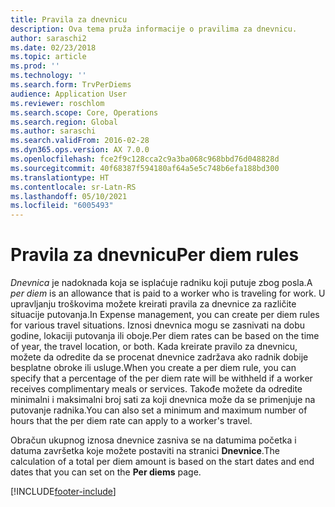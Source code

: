 ```yaml
---
title: Pravila za dnevnicu
description: Ova tema pruža informacije o pravilima za dnevnicu.
author: saraschi2
ms.date: 02/23/2018
ms.topic: article
ms.prod: ''
ms.technology: ''
ms.search.form: TrvPerDiems
audience: Application User
ms.reviewer: roschlom
ms.search.scope: Core, Operations
ms.search.region: Global
ms.author: saraschi
ms.search.validFrom: 2016-02-28
ms.dyn365.ops.version: AX 7.0.0
ms.openlocfilehash: fce2f9c128cca2c9a3ba068c968bbd76d048828d
ms.sourcegitcommit: 40f68387f594180af64a5e5c748b6efa188bd300
ms.translationtype: HT
ms.contentlocale: sr-Latn-RS
ms.lasthandoff: 05/10/2021
ms.locfileid: "6005493"
---
```

# <a name="per-diem-rules"></a><span data-ttu-id="329c1-103">Pravila za dnevnicu</span><span class="sxs-lookup"><span data-stu-id="329c1-103">Per diem rules</span></span>

<span data-ttu-id="329c1-104">*Dnevnica* je nadoknada koja se isplaćuje radniku koji putuje zbog posla.</span><span class="sxs-lookup"><span data-stu-id="329c1-104">A *per diem* is an allowance that is paid to a worker who is traveling for work.</span></span> <span data-ttu-id="329c1-105">U upravljanju troškovima možete kreirati pravila za dnevnice za različite situacije putovanja.</span><span class="sxs-lookup"><span data-stu-id="329c1-105">In Expense management, you can create per diem rules for various travel situations.</span></span> <span data-ttu-id="329c1-106">Iznosi dnevnica mogu se zasnivati na dobu godine, lokaciji putovanja ili oboje.</span><span class="sxs-lookup"><span data-stu-id="329c1-106">Per diem rates can be based on the time of year, the travel location, or both.</span></span> <span data-ttu-id="329c1-107">Kada kreirate pravilo za dnevnicu, možete da odredite da se procenat dnevnice zadržava ako radnik dobije besplatne obroke ili usluge.</span><span class="sxs-lookup"><span data-stu-id="329c1-107">When you create a per diem rule, you can specify that a percentage of the per diem rate will be withheld if a worker receives complimentary meals or services.</span></span> <span data-ttu-id="329c1-108">Takođe možete da odredite minimalni i maksimalni broj sati za koji dnevnica može da se primenjuje na putovanje radnika.</span><span class="sxs-lookup"><span data-stu-id="329c1-108">You can also set a minimum and maximum number of hours that the per diem rate can apply to a worker's travel.</span></span>

<span data-ttu-id="329c1-109">Obračun ukupnog iznosa dnevnice zasniva se na datumima početka i datuma završetka koje možete postaviti na stranici **Dnevnice**.</span><span class="sxs-lookup"><span data-stu-id="329c1-109">The calculation of a total per diem amount is based on the start dates and end dates that you can set on the **Per diems** page.</span></span>


[!INCLUDE[footer-include](../includes/footer-banner.md)]